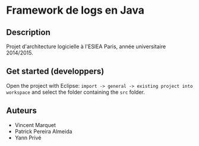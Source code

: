 Framework de logs en Java
=========================

Description
-----------
Projet d'architecture logicielle à l'ESIEA Paris, année universitaire 2014/2015.


Get started (developpers)
-------------------------
Open the project with Eclipse: `import -> general -> existing project into workspace` and select the folder containing the `src` folder.


Auteurs
-------
* Vincent Marquet
* Patrick Pereira Almeida
* Yann Privé

